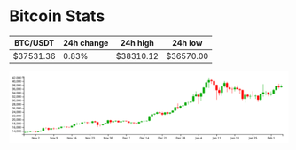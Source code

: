 # Bitcoin Stats

BTC/USDT|24h change|24h high|24h low|
|---|---|---|---|
|$37531.36|0.83%|$38310.12|$36570.00|

<img src="./chart.svg">
